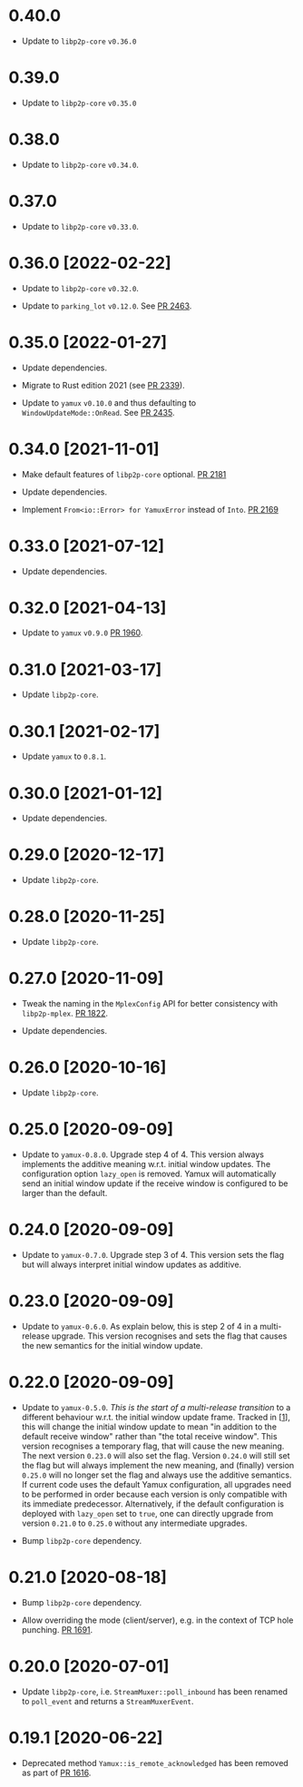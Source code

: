 # 0.40.0

- Update to `libp2p-core` `v0.36.0`

# 0.39.0

- Update to `libp2p-core` `v0.35.0`

# 0.38.0

- Update to `libp2p-core` `v0.34.0`.

# 0.37.0

- Update to `libp2p-core` `v0.33.0`.

# 0.36.0 [2022-02-22]

- Update to `libp2p-core` `v0.32.0`.

- Update to `parking_lot` `v0.12.0`. See [PR 2463].

[PR 2463]: https://github.com/libp2p/rust-libp2p/pull/2463/

# 0.35.0 [2022-01-27]

- Update dependencies.

- Migrate to Rust edition 2021 (see [PR 2339]).

- Update to `yamux` `v0.10.0` and thus defaulting to `WindowUpdateMode::OnRead`.
  See [PR 2435].

[PR 2339]: https://github.com/libp2p/rust-libp2p/pull/2339
[PR 2435]: https://github.com/libp2p/rust-libp2p/pull/2435

# 0.34.0 [2021-11-01]

- Make default features of `libp2p-core` optional.
  [PR 2181](https://github.com/libp2p/rust-libp2p/pull/2181)

- Update dependencies.

- Implement `From<io::Error> for YamuxError` instead of `Into`.
  [PR 2169](https://github.com/libp2p/rust-libp2p/pull/2169)

# 0.33.0 [2021-07-12]

- Update dependencies.

# 0.32.0 [2021-04-13]

- Update to `yamux` `v0.9.0` [PR
  1960](https://github.com/libp2p/rust-libp2p/pull/1960).

# 0.31.0 [2021-03-17]

- Update `libp2p-core`.

# 0.30.1 [2021-02-17]

- Update `yamux` to `0.8.1`.

# 0.30.0 [2021-01-12]

- Update dependencies.

# 0.29.0 [2020-12-17]

- Update `libp2p-core`.

# 0.28.0 [2020-11-25]

- Update `libp2p-core`.

# 0.27.0 [2020-11-09]

- Tweak the naming in the `MplexConfig` API for better
  consistency with `libp2p-mplex`.
  [PR 1822](https://github.com/libp2p/rust-libp2p/pull/1822).

- Update dependencies.

# 0.26.0 [2020-10-16]

- Update `libp2p-core`.

# 0.25.0 [2020-09-09]

- Update to `yamux-0.8.0`. Upgrade step 4 of 4. This version always implements
  the additive meaning w.r.t. initial window updates. The configuration option
  `lazy_open` is removed. Yamux will automatically send an initial window update
  if the receive window is configured to be larger than the default.

# 0.24.0 [2020-09-09]

- Update to `yamux-0.7.0`. Upgrade step 3 of 4. This version sets the flag but will
  always interpret initial window updates as additive.

# 0.23.0 [2020-09-09]

- Update to `yamux-0.6.0`. As explain below, this is step 2 of 4 in a multi-release
  upgrade. This version recognises and sets the flag that causes the new semantics
  for the initial window update.

# 0.22.0 [2020-09-09]

- Update to `yamux-0.5.0`. *This is the start of a multi-release transition* to a
  different behaviour w.r.t. the initial window update frame. Tracked in [[1]],
  this will change the initial window update to mean "in addition to the default
  receive window" rather than "the total receive window". This version recognises
  a temporary flag, that will cause the new meaning. The next version `0.23.0`
  will also set the flag. Version `0.24.0` will still set the flag but will always
  implement the new meaning, and (finally) version `0.25.0` will no longer set the
  flag and always use the additive semantics. If current code uses the default
  Yamux configuration, all upgrades need to be performed in order because each
  version is only compatible with its immediate predecessor. Alternatively, if the
  default configuration is deployed with `lazy_open` set to `true`, one can
  directly upgrade from version `0.21.0` to `0.25.0` without any intermediate
  upgrades.

- Bump `libp2p-core` dependency.

[1]: https://github.com/paritytech/yamux/issues/92

# 0.21.0 [2020-08-18]

- Bump `libp2p-core` dependency.

- Allow overriding the mode (client/server), e.g. in the context
of TCP hole punching. [PR 1691](https://github.com/libp2p/rust-libp2p/pull/1691).

# 0.20.0 [2020-07-01]

- Update `libp2p-core`, i.e. `StreamMuxer::poll_inbound` has been renamed
  to `poll_event` and returns a `StreamMuxerEvent`.

# 0.19.1 [2020-06-22]

- Deprecated method `Yamux::is_remote_acknowledged` has been removed
  as part of [PR 1616](https://github.com/libp2p/rust-libp2p/pull/1616).

